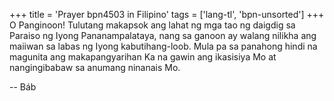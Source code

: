 +++
title = 'Prayer bpn4503 in Filipino'
tags = ['lang-tl', 'bpn-unsorted']
+++
O Panginoon! Tulutang makapsok ang lahat ng mga tao ng daigdig sa Paraiso ng Iyong Pananampalataya, nang sa ganoon ay walang nilikha ang maiiwan sa labas ng Iyong kabutihang-loob. Mula pa sa panahong hindi na magunita ang makapangyarihan Ka na gawin ang ikasisiya Mo at nangingibabaw sa anumang ninanais Mo.

-- Báb
